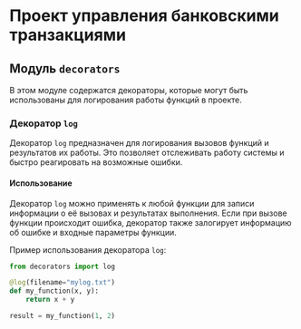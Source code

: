 # Проект управления банковскими транзакциями

## Модуль `decorators`

В этом модуле содержатся декораторы, которые могут быть использованы для логирования работы функций в проекте.

### Декоратор `log`

Декоратор `log` предназначен для логирования вызовов функций и результатов их работы. Это позволяет отслеживать работу системы и быстро реагировать на возможные ошибки.

#### Использование

Декоратор `log` можно применять к любой функции для записи информации о её вызовах и результатах выполнения. Если при вызове функции происходит ошибка, декоратор также залогирует информацию об ошибке и входные параметры функции.

Пример использования декоратора `log`:

```python
from decorators import log

@log(filename="mylog.txt")
def my_function(x, y):
    return x + y

result = my_function(1, 2)
